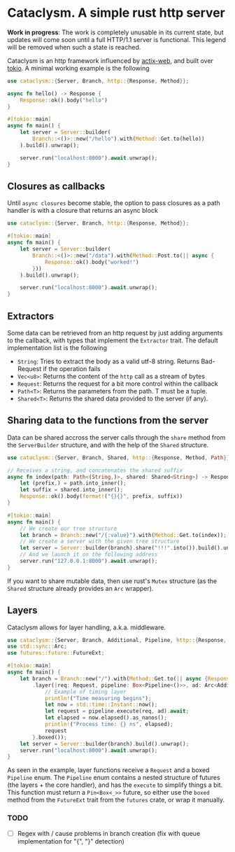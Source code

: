 # Cataclysm. A simple rust http server

**Work in progress**: The work is completely unusable in its current state, but updates will come soon until a full HTTP/1.1 server is functional. This legend will be removed when such a state is reached.

Cataclysm is an http framework influenced by [actix-web](https://actix.rs/), and built over [tokio](https://tokio.rs/). A minimal working example is the following

```rust
use cataclysm::{Server, Branch, http::{Response, Method}};

async fn hello() -> Response {
    Response::ok().body("hello")
}

#[tokio::main]
async fn main() {
    let server = Server::builder(
        Branch::<()>::new("/hello").with(Method::Get.to(hello))
    ).build().unwrap();

    server.run("localhost:8000").await.unwrap();
}
```

## Closures as callbacks

Until `async closures` become stable, the option to pass closures as a path handler is with a closure that returns an async block

```rust
use cataclysm::{Server, Branch, http::{Response, Method}};

#[tokio::main]
async fn main() {
    let server = Server::builder(
        Branch::<()>::new("/data").with(Method::Post.to(|| async {
            Response::ok().body("worked!")
        }))
    ).build().unwrap();

    server.run("localhost:8000").await.unwrap();
}
```

## Extractors

Some data can be retrieved from an http request by just adding arguments to the callback, with types that implement the `Extractor` trait. The default implementation list is the following

* `String`: Tries to extract the body as a valid utf-8 string. Returns Bad-Request if the operation fails
* `Vec<u8>`: Returns the content of the `http` call as a stream of bytes
* `Request`: Returns the request for a bit more control within the callback
* `Path<T>`: Returns the parameters from the path. T must be a tuple.
* `Shared<T>`: Returns the shared data provided to the server (if any).

## Sharing data to the functions from the server

Data can be shared accross the server calls through the `share` method from the `ServerBuilder` structure, and with the help of the `Shared` structure.

```rust
use cataclysm::{Server, Branch, Shared, http::{Response, Method, Path}};

// Receives a string, and concatenates the shared suffix
async fn index(path: Path<(String,)>, shared: Shared<String>) -> Response {
    let (prefix,) = path.into_inner();
    let suffix = shared.into_inner();
    Response::ok().body(format!("{}{}", prefix, suffix))
}

#[tokio::main]
async fn main() {
    // We create our tree structure
    let branch = Branch::new("/{:value}").with(Method::Get.to(index));
    // We create a server with the given tree structure
    let server = Server::builder(branch).share("!!!".into()).build().unwrap();
    // And we launch it on the following address
    server.run("127.0.0.1:8000").await.unwrap();
}
```

If you want to share mutable data, then use rust's `Mutex` structure (as the `Shared` structure already provides an `Arc` wrapper).

## Layers

Cataclysm allows for layer handling, a.k.a. middleware.

```rust
use cataclysm::{Server, Branch, Additional, Pipeline, http::{Response, Request, Method}};
use std::sync::Arc;
use futures::future::FutureExt;

#[tokio::main]
async fn main() {
    let branch = Branch::new("/").with(Method::Get.to(|| async {Response::ok()}))
        .layer(|req: Request, pipeline: Box<Pipeline<()>>, ad: Arc<Additional<()>>| async {
            // Example of timing layer
            println!("Time measuring begins");
            let now = std::time::Instant::now();
            let request = pipeline.execute(req, ad).await;
            let elapsed = now.elapsed().as_nanos();
            println!("Process time: {} ns", elapsed);
            request
        }.boxed());
    let server = Server::builder(branch).build().unwrap();
    server.run("localhost:8000").await.unwrap();
}
```

As seen in the example, layer functions receive a `Request` and a boxed `Pipeline` enum. The `Pipeline` enum contains a nested structure of futures (the layers + the core handler), and has the `execute` to simplify things a bit. This function must return a `Pin<Box<_>>` future, so either use the `boxed` method from the `FutureExt` trait from the `futures` crate, or wrap it manually.

### TODO

- [ ] Regex with / cause problems in branch creation (fix with queue implementation for "{", "}" detection)